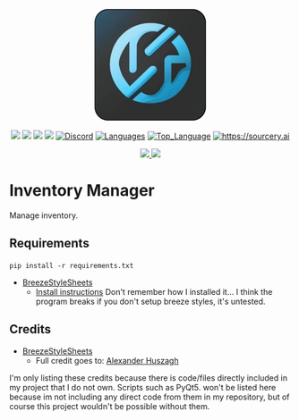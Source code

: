 <p align="center">
    <img height="200" width="200" src="icons/icon.png" />
</p>

<p align="center">
    <a href="https://github.com/TheCodingJsoftware/Inventory-Manager/blob/master/LICENSE" alt="License">
        <img src="https://img.shields.io/github/license/TheCodingJsoftware/Inventory-Manager?color=blue&style=for-the-badge" /></a>
    <a href="https://img.shields.io/static/v1?label=Platform&message=Windows|Linux&color=blue&style=for-the-badge">
        <img src="https://img.shields.io/static/v1?label=Platform&message=Windows&color=blue&style=for-the-badge" /></a>
    <a href="https://img.shields.io/github/repo-size/TheCodingJsoftware/Inventory-Manager?label=Size&style=for-the-badge" alt="Size">
        <img src="https://img.shields.io/github/repo-size/TheCodingJsoftware/Inventory-Manager?label=Size&style=for-the-badge" /></a>
    <a href="https://img.shields.io/github/commit-activity/m/TheCodingJsoftware/Inventory-Manager?style=for-the-badge" alt="Commits">
        <img src="https://img.shields.io/github/commit-activity/m/TheCodingJsoftware/Inventory-Manager?style=for-the-badge" /></a>
    <a href="https://img.shields.io/github/v/tag/TheCodingJsoftware/Inventory-Manager?label=Release&logoColor=blue&style=for-the-badge">
        <img src="https://img.shields.io/github/v/tag/TheCodingJsoftware/Inventory-Manager?label=Release&logoColor=blue&style=for-the-badge"
            alt="Discord"></a>
    <a href="https://img.shields.io/github/languages/count/TheCodingJsoftware/Inventory-Manager?style=for-the-badge">
        <img src="https://img.shields.io/github/languages/count/TheCodingJsoftware/Inventory-Manager?style=for-the-badge"
            alt="Languages"></a>
    <a href="https://img.shields.io/github/languages/top/TheCodingJsoftware/Inventory-Manager?style=for-the-badge">
        <img src="https://img.shields.io/github/languages/top/TheCodingJsoftware/Inventory-Manager?style=for-the-badge"
            alt="Top_Language"></a>
    <a href="https://sourcery.ai">
        <img src="https://img.shields.io/badge/Sourcery-enabled-brightgreen?style=for-the-badge"
            alt="https://sourcery.ai"></a>
</p>
<p align="center">
    <a href="https://forthebadge.com">
    <img src="http://ForTheBadge.com/images/badges/made-with-python.svg">
    <img src="https://forthebadge.com/images/badges/powered-by-qt.svg">
</a>

# Inventory Manager

Manage inventory.


## Requirements

```pip install -r requirements.txt```


- [BreezeStyleSheets](https://github.com/Alexhuszagh/BreezeStyleSheets)
    - [Install instructions](https://github.com/Alexhuszagh/BreezeStyleSheets#pyqt5-installation)
    Don't remember how I installed it...
    I think the program breaks if you don't setup breeze styles, it's untested.


## Credits

 - [BreezeStyleSheets](https://github.com/Alexhuszagh/BreezeStyleSheets)
    - Full credit goes to:  [Alexander Huszagh](https://github.com/Alexhuszagh)

I'm only listing these credits because there is code/files directly included in my project that I do not own. Scripts such as PyQt5. won't be listed here because im not including any direct code from them in my repository, but of course this project wouldn't be possible without them.